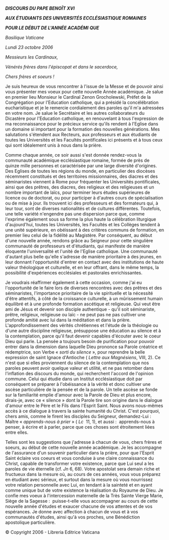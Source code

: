 ***DISCOURS DU PAPE BENOÎT XVI***

***AUX ÉTUDIANTS DES UNIVERSITÉS ECCLÉSIASTIQUE ROMAINES***

***POUR LE DÉBUT DE L'ANNÉE ACADÉMI*** ***QUE***

*Basilique Vaticane*

*Lundi 23 octobre 2006*

*Messieurs les Cardinaux,*

*Vénérés frères dans l'épiscopat et dans le sacerdoce,*

*Chers frères et soeurs !*

Je suis heureux de vous rencontrer à l'issue de la Messe et de pouvoir ainsi vous présenter mes voeux pour cette nouvelle Année académique. Je salue en premier lieu Monsieur le Cardinal Zenon Grocholewski, Préfet de la Congrégation pour l'Education catholique, qui a présidé la concélébration eucharistique et je le remercie cordialement des paroles qu'il m'a adressées en votre nom. Je salue le Secrétaire et les autres collaborateurs du Dicastère pour l'Education catholique, en renouvelant à tous l'expression de ma reconnaissance pour le précieux service qu'ils rendent à l'Eglise dans un domaine si important pour la formation des nouvelles générations. Mes salutations s'étendent aux Recteurs, aux professeurs et aux étudiants de toutes les Universités et les Facultés pontificales ici présents et à tous ceux qui sont idéalement unis à nous dans la prière.

Comme chaque année, ce soir aussi s'est donnée rendez-vous la communauté académique ecclésiastique romaine, formée de près de quinze mille personnes et caractérisée par une large diversité d'origines. Des Eglises de toutes les régions du monde, en particulier des diocèses récemment constitués et des territoires missionnaires, des diacres et des séminaristes viennent à Rome pour fréquenter les Universités pontificales, ainsi que des prêtres, des diacres, des religieux et des religieuses et un nombre important de laïcs, pour terminer leurs études supérieures de licence ou de doctorat, ou pour participer à d'autres cours de spécialisation ou de mise à jour. Ils trouvent ici des professeurs et des formateurs qui, à leur tour, sont de diverses nationalités et de cultures différentes. Toutefois, une telle variété n'engendre pas une dispersion parce que, comme l'exprime également sous sa forme la plus haute la célébration liturgique d'aujourd'hui, toutes les Universités, les Facultés et les Collèges tendent à une unité supérieure, en obéissant à des critères communs de formation, en premier lieu celui de la fidélité au Magistère. Par conséquent, au début d'une nouvelle année, rendons grâce au Seigneur pour cette singulière communauté de professeurs et d'étudiants, qui manifeste de manière éloquente l'universalité et l'unité de l'Eglise catholique. Une communauté d'autant plus belle qu'elle s'adresse de manière prioritaire à des jeunes, en leur donnant l'opportunité d'entrer en contact avec des institutions de haute valeur théologique et culturelle, et en leur offrant, dans le même temps, la possibilité d'expériences ecclésiales et pastorales enrichissantes.

Je voudrais réaffirmer également à cette occasion, comme j'ai eu l'opportunité de le faire lors de diverses rencontres avec des prêtres et des séminaristes, l'importance prioritaire de la vie spirituelle et la nécessité d'être attentifs, à côté de la croissance culturelle, à un mûrissement humain équilibré et à une profonde formation ascétique et religieuse. Qui veut être ami de Jésus et devenir son disciple authentique - qu'il soit séminariste, prêtre, religieux, religieuse ou laïc - ne peut pas ne pas cultiver une profonde amitié avec lui dans la méditation et dans la prière. L'approfondissement des vérités chrétiennes et l'étude de la théologie ou d'une autre discipline religieuse, présuppose une éducation au silence et à la contemplation, parce qu'il faut devenir capables d'écouter avec le coeur Dieu qui parle. La pensée a toujours besoin de purification pour pouvoir entrer dans la dimension dans laquelle Dieu prononce sa Parole créatrice et rédemptrice, son Verbe « *sorti du silence* », pour reprendre la belle expression de saint Ignace d'Antioche ( *Lettre aux Magnésiens*, VIII, 2). Ce n'est que si elles proviennent du silence de la contemplation que nos paroles peuvent avoir quelque valeur et utilité, et ne pas retomber dans l'inflation des discours du monde, qui recherchent l'accord de l'opinion commune. Celui qui étudie dans un Institut ecclésiastique doit par conséquent se préparer à l'obéissance à la vérité et donc cultiver une ascèse particulière de la pensée et de la parole. Un telle ascèse se fonde sur la familiarité emplie d'amour avec la Parole de Dieu et plus encore, dirais-je, avec ce « silence » dont la Parole tire son origine dans le dialogue d'amour entre le Père et le Fils dans l'Esprit Saint. Nous avons nous-mêmes accès à ce dialogue à travers la sainte humanité du Christ. C'est pourquoi, chers amis, comme le firent les disciples du Seigneur, demandez-Lui :  Maître « *apprends-nous à prier* » ( *Lc*  11, 1), et aussi :  apprends-nous à penser, à écrire et à parler, parce que ces choses sont étroitement liées entre elles.

Telles sont les suggestions que j'adresse à chacun de vous, chers frères et soeurs, au début de cette nouvelle année académique. Je les accompagne de l'assurance d'un souvenir particulier dans la prière, pour que l'Esprit Saint éclaire vos coeurs et vous conduise à une claire connaissance du Christ, capable de transformer votre existence, parce que Lui seul a les paroles de vie éternelle (cf. *Jn* 6, 68). Votre apostolat sera demain riche et fructueux dans la mesure où, au cours de ces années, vous vous préparez en étudiant avec sérieux, et surtout dans la mesure où vous nourrissez votre relation personnelle avec Lui, en tendant à la sainteté et en ayant comme unique but de votre existence la réalisation du Royaume de Dieu. Je confie mes voeux à l'intercession maternelle de la Très Sainte Vierge Marie, Siège de la Sagesse :  puisse-t-elle vous accompagner au cours de cette nouvelle année d'études et exaucer chacune de vos attentes et de vos espérances. Je donne avec affection à chacun de vous et à vos communautés d'études, ainsi qu'à vos proches, une Bénédiction apostolique particulière.

© Copyright 2006 - Libreria Editrice Vaticana